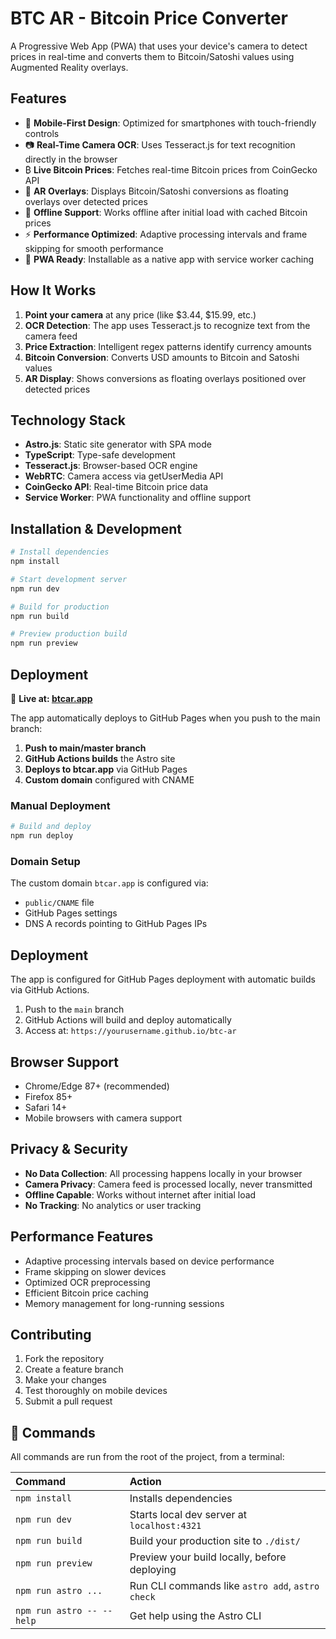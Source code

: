 # BTC AR - Bitcoin Price Converter

A Progressive Web App (PWA) that uses your device's camera to detect prices in real-time and converts them to Bitcoin/Satoshi values using Augmented Reality overlays.

## Features

- 📱 **Mobile-First Design**: Optimized for smartphones with touch-friendly controls
- 📷 **Real-Time Camera OCR**: Uses Tesseract.js for text recognition directly in the browser
- ₿ **Live Bitcoin Prices**: Fetches real-time Bitcoin prices from CoinGecko API
- 🔄 **AR Overlays**: Displays Bitcoin/Satoshi conversions as floating overlays over detected prices
- 📴 **Offline Support**: Works offline after initial load with cached Bitcoin prices
- ⚡ **Performance Optimized**: Adaptive processing intervals and frame skipping for smooth performance
- 🎯 **PWA Ready**: Installable as a native app with service worker caching

## How It Works

1. **Point your camera** at any price (like $3.44, $15.99, etc.)
2. **OCR Detection**: The app uses Tesseract.js to recognize text from the camera feed
3. **Price Extraction**: Intelligent regex patterns identify currency amounts
4. **Bitcoin Conversion**: Converts USD amounts to Bitcoin and Satoshi values
5. **AR Display**: Shows conversions as floating overlays positioned over detected prices

## Technology Stack

- **Astro.js**: Static site generator with SPA mode
- **TypeScript**: Type-safe development
- **Tesseract.js**: Browser-based OCR engine
- **WebRTC**: Camera access via getUserMedia API
- **CoinGecko API**: Real-time Bitcoin price data
- **Service Worker**: PWA functionality and offline support

## Installation & Development

```bash
# Install dependencies
npm install

# Start development server
npm run dev

# Build for production
npm run build

# Preview production build
npm run preview
```

## Deployment

🚀 **Live at: [btcar.app](https://btcar.app)**

The app automatically deploys to GitHub Pages when you push to the main branch:

1. **Push to main/master branch**
2. **GitHub Actions builds** the Astro site
3. **Deploys to btcar.app** via GitHub Pages
4. **Custom domain** configured with CNAME

### Manual Deployment

```bash
# Build and deploy
npm run deploy
```

### Domain Setup

The custom domain `btcar.app` is configured via:
- `public/CNAME` file
- GitHub Pages settings
- DNS A records pointing to GitHub Pages IPs

## Deployment

The app is configured for GitHub Pages deployment with automatic builds via GitHub Actions.

1. Push to the `main` branch
2. GitHub Actions will build and deploy automatically
3. Access at: `https://yourusername.github.io/btc-ar`

## Browser Support

- Chrome/Edge 87+ (recommended)
- Firefox 85+
- Safari 14+
- Mobile browsers with camera support

## Privacy & Security

- **No Data Collection**: All processing happens locally in your browser
- **Camera Privacy**: Camera feed is processed locally, never transmitted
- **Offline Capable**: Works without internet after initial load
- **No Tracking**: No analytics or user tracking

## Performance Features

- Adaptive processing intervals based on device performance
- Frame skipping on slower devices
- Optimized OCR preprocessing
- Efficient Bitcoin price caching
- Memory management for long-running sessions

## Contributing

1. Fork the repository
2. Create a feature branch
3. Make your changes
4. Test thoroughly on mobile devices
5. Submit a pull request

## 🧞 Commands

All commands are run from the root of the project, from a terminal:

| Command                   | Action                                           |
| :------------------------ | :----------------------------------------------- |
| `npm install`             | Installs dependencies                            |
| `npm run dev`             | Starts local dev server at `localhost:4321`      |
| `npm run build`           | Build your production site to `./dist/`          |
| `npm run preview`         | Preview your build locally, before deploying     |
| `npm run astro ...`       | Run CLI commands like `astro add`, `astro check` |
| `npm run astro -- --help` | Get help using the Astro CLI                     |
